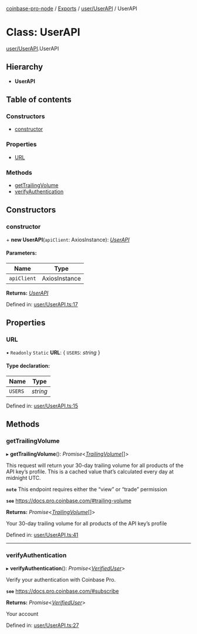 [coinbase-pro-node](../../README.md) / [Exports](../../modules.md) / [user/UserAPI](../../modules/user_userapi.md) / UserAPI

# Class: UserAPI

[user/UserAPI](../../modules/user_userapi.md).UserAPI

## Hierarchy

- **UserAPI**

## Table of contents

### Constructors

- [constructor](userapi.userapi.md#constructor)

### Properties

- [URL](userapi.userapi.md#url)

### Methods

- [getTrailingVolume](userapi.userapi.md#gettrailingvolume)
- [verifyAuthentication](userapi.userapi.md#verifyauthentication)

## Constructors

### constructor

\+ **new UserAPI**(`apiClient`: AxiosInstance): [_UserAPI_](userapi.userapi.md)

#### Parameters:

| Name        | Type          |
| ----------- | ------------- |
| `apiClient` | AxiosInstance |

**Returns:** [_UserAPI_](userapi.userapi.md)

Defined in: [user/UserAPI.ts:17](https://github.com/bennycode/coinbase-pro-node/blob/aa07e6d/src/user/UserAPI.ts#L17)

## Properties

### URL

▪ `Readonly` `Static` **URL**: { `USERS`: _string_ }

#### Type declaration:

| Name    | Type     |
| ------- | -------- |
| `USERS` | _string_ |

Defined in: [user/UserAPI.ts:15](https://github.com/bennycode/coinbase-pro-node/blob/aa07e6d/src/user/UserAPI.ts#L15)

## Methods

### getTrailingVolume

▸ **getTrailingVolume**(): _Promise_<[_TrailingVolume_](../../interfaces/user/userapi.trailingvolume.md)[]\>

This request will return your 30-day trailing volume for all products of the API key’s profile. This is a cached value that’s calculated every day at midnight UTC.

**`note`** This endpoint requires either the “view” or “trade” permission

**`see`** https://docs.pro.coinbase.com/#trailing-volume

**Returns:** _Promise_<[_TrailingVolume_](../../interfaces/user/userapi.trailingvolume.md)[]\>

Your 30-day trailing volume for all products of the API key’s profile

Defined in: [user/UserAPI.ts:41](https://github.com/bennycode/coinbase-pro-node/blob/aa07e6d/src/user/UserAPI.ts#L41)

---

### verifyAuthentication

▸ **verifyAuthentication**(): _Promise_<[_VerifiedUser_](../../interfaces/user/userapi.verifieduser.md)\>

Verify your authentication with Coinbase Pro.

**`see`** https://docs.pro.coinbase.com/#subscribe

**Returns:** _Promise_<[_VerifiedUser_](../../interfaces/user/userapi.verifieduser.md)\>

Your account

Defined in: [user/UserAPI.ts:27](https://github.com/bennycode/coinbase-pro-node/blob/aa07e6d/src/user/UserAPI.ts#L27)
